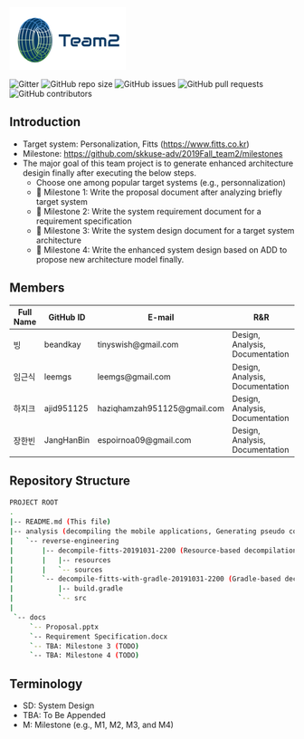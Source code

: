 
![Team2 Logo](logo-team2.png)


![Gitter](https://img.shields.io/gitter/room/skkuse-adv/2019Fall_team2) 
![GitHub repo size](https://img.shields.io/github/repo-size/skkuse-adv/2019Fall_team2) 
![GitHub issues](https://img.shields.io/github/issues/skkuse-adv/2019Fall_team2) 
![GitHub pull requests](https://img.shields.io/github/issues-pr/skkuse-adv/2019Fall_team2) 
![GitHub contributors](https://img.shields.io/github/contributors/skkuse-adv/2019Fall_team2) 

## Introduction
* Target system: Personalization, Fitts (https://www.fitts.co.kr)
* Milestone: https://github.com/skkuse-adv/2019Fall_team2/milestones
* The major goal of this team project is to generate enhanced architecture desigin finally after executing the below steps. 
   * Choose one among popular target systems (e.g., personnalization) 
   * :necktie: Milestone 1: Write the proposal document after analyzing briefly target system
   * :necktie: Milestone 2: Write the system requirement document for a requirement specification
   * :necktie: Milestone 3: Write the system design document for a target system architecture
   * :necktie: Milestone 4: Write the enhanced system design based on ADD to propose new architecture model finally.


## Members
| Full Name   | GitHub ID   | E-mail                        | R&R |
|-------------|-------------|-------------------------------|---------------------------------|
| 빙          | beandkay    | tinyswish@gmail\.com          | Design, Analysis, Documentation |
| 임근식       | leemgs     | leemgs@gmail\.com              | Design, Analysis, Documentation |
| 하지크       | ajid951125 | haziqhamzah951125@gmail\.com   | Design, Analysis, Documentation |
| 장한빈       | JangHanBin | espoirnoa09@gmail\.com         | Design, Analysis, Documentation |


## Repository Structure

```bash
PROJECT ROOT
.
|-- README.md (This file)
|-- analysis (decompiling the mobile applications, Generating pseudo codes, Restoring resource files, and so on)
|   `-- reverse-engineering
|       |-- decompile-fitts-20191031-2200 (Resource-based decompilation)
|       |   |-- resources
|       |   `-- sources
|       `-- decompile-fitts-with-gradle-20191031-2200 (Gradle-based decompilation)
|           |-- build.gradle
|           `-- src
|
 `-- docs
     `-- Proposal.pptx
     `-- Requirement Specification.docx
     `-- TBA: Milestone 3 (TODO)
     `-- TBA: Milestone 4 (TODO)
```

## Terminology
* SD: System Design
* TBA: To Be Appended
* M: Milestone (e.g., M1, M2, M3, and M4)
